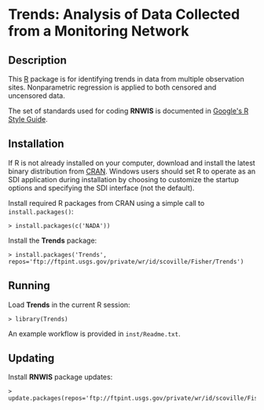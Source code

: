 Trends: Analysis of Data Collected from a Monitoring Network
============================================================

Description
-----------

This [R](http://www.r-project.org/ "R") package
is for identifying trends in data from multiple observation sites.
Nonparametric regression is applied to both censored and uncensored data.

The set of standards used for coding **RNWIS** is documented in
[Google's R Style Guide](http://google-styleguide.googlecode.com/svn/trunk/google-r-style.html "Google's R Style Guide").

Installation
------------

If R is not already installed on your
computer, download and install the latest binary distribution from
[CRAN](http://cran.r-project.org/ "The Comprehensive R Archive Network").
Windows users should set R to operate as an SDI application during installation
by choosing to customize the startup options and specifying the SDI interface
(not the default).

Install required R packages from CRAN using a simple call to
`install.packages()`:

    > install.packages(c('NADA'))

Install the **Trends** package:

    > install.packages('Trends', repos='ftp://ftpint.usgs.gov/private/wr/id/scoville/Fisher/Trends')

Running
-------

Load **Trends** in the current R session:

    > library(Trends)

An example workflow is provided in `inst/Readme.txt`.

Updating
--------

Install **RNWIS** package updates:

    > update.packages(repos='ftp://ftpint.usgs.gov/private/wr/id/scoville/Fisher/Trends')
